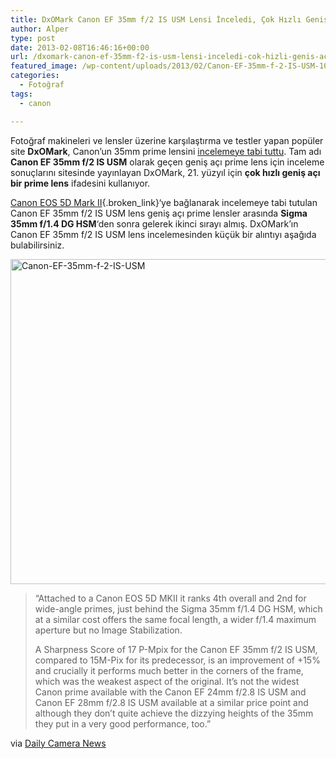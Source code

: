 ```yaml
---
title: DxOMark Canon EF 35mm f/2 IS USM Lensi İnceledi, Çok Hızlı Geniş Açı Bir Prime
author: Alper
type: post
date: 2013-02-08T16:46:16+00:00
url: /dxomark-canon-ef-35mm-f2-is-usm-lensi-inceledi-cok-hizli-genis-aci-bir-prime/
featured_image: /wp-content/uploads/2013/02/Canon-EF-35mm-f-2-IS-USM-100x100.jpg
categories:
  - Fotoğraf
tags:
  - canon

---
```

Fotoğraf makineleri ve lensler üzerine karşılaştırma ve testler yapan popüler site **DxOMark**, Canon&#8217;un 35mm prime lensini <a href="https://www.dxomark.com/index.php/Publications/DxOMark-Reviews/Canon-EF-35mm-f-2-IS-USM-A-fast-wide-angle-prime-for-the-21st-Century" target="_blank" class="broken_link">incelemeye tabi tuttu</a>. Tam adı **Canon EF 35mm f/2 IS USM** olarak geçen geniş açı prime lens için inceleme sonuçlarını sitesinde yayınlayan DxOMark, 21. yüzyıl için **çok hızlı geniş açı bir prime lens** ifadesini kullanıyor.

[Canon EOS 5D Mark II][1]{.broken_link}&#8216;ye bağlanarak incelemeye tabi tutulan Canon EF 35mm f/2 IS USM lens geniş açı prime lensler arasında **Sigma 35mm f/1.4 DG HSM**&#8216;den sonra gelerek ikinci sırayı almış. DxOMark&#8217;ın Canon EF 35mm f/2 IS USM lens incelemesinden küçük bir alıntıyı aşağıda bulabilirsiniz.

<img class="aligncenter size-full wp-image-11702" alt="Canon-EF-35mm-f-2-IS-USM" src="https://www.murekkep.org/wp-content/uploads/2013/02/Canon-EF-35mm-f-2-IS-USM.jpg" width="600" height="520" srcset="https://www.murekkep.org/wp-content/uploads/2013/02/Canon-EF-35mm-f-2-IS-USM-50x43.jpg 50w, https://www.murekkep.org/wp-content/uploads/2013/02/Canon-EF-35mm-f-2-IS-USM-114x100.jpg 114w" sizes="(max-width: 600px) 100vw, 600px" /> 

> &#8220;Attached to a Canon EOS 5D MKII it ranks 4th overall and 2nd for wide-angle primes, just behind the Sigma 35mm f/1.4 DG HSM, which at a similar cost offers the same focal length, a wider f/1.4 maximum aperture but no Image Stabilization.
> 
> A Sharpness Score of 17 P-Mpix for the Canon EF 35mm f/2 IS USM, compared to 15M-Pix for its predecessor, is an improvement of +15% and crucially it performs much better in the corners of the frame, which was the weakest aspect of the original. It’s not the widest Canon prime available with the Canon EF 24mm f/2.8 IS USM and Canon EF 28mm f/2.8 IS USM available at a similar price point and although they don’t quite achieve the dizzying heights of the 35mm they put in a very good performance, too.&#8221;

via <a title="DXOMark Reviews Canon EF 35mm f/2 IS USM : Fast Wide Angle Prime" href="https://www.dailycameranews.com/2013/02/dxomark-reviews-canon-ef-35mm-f2-is-usm-fast-wide-angle-prime/" target="_blank">Daily Camera News</a>

 [1]: https://www.murekkep.org/bir-donem-sona-erdi-canon-5d-mark-ii-artik-uretilmeyecek-10124 "canon eos 5d mark ii"
